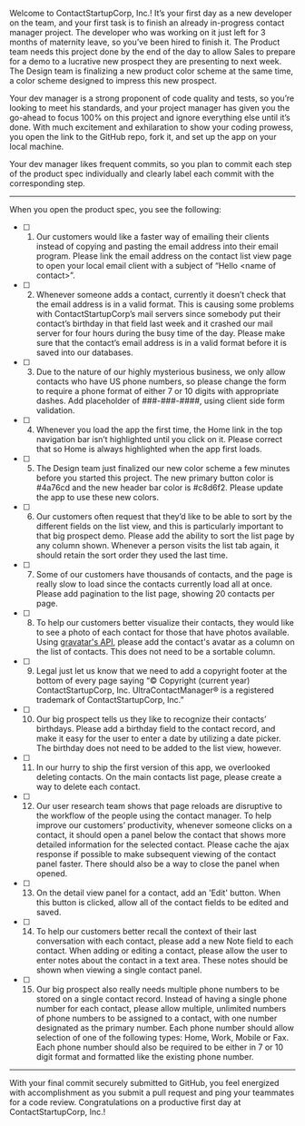 Welcome to ContactStartupCorp, Inc.! It’s your first day as a new developer on the team, and your first task is to finish an already in-progress contact manager project.  The developer who was working on it just left for 3 months of maternity leave, so you’ve been hired to finish it.  The Product team needs this project done by the end of the day to allow Sales to prepare for a demo to a lucrative new prospect they are presenting to next week.  The Design team is finalizing a new product color scheme at the same time, a color scheme designed to impress this new prospect.

Your dev manager is a strong proponent of code quality and tests, so you’re looking to meet his standards, and your project manager has given you the go-ahead to focus 100% on this project and ignore everything else until it’s done.  With much excitement and exhilaration to show your coding prowess, you open the link to the GitHub repo, fork it, and set up the app on your local machine.

Your dev manager likes frequent commits, so you plan to commit each step of the product spec individually and clearly label each commit with the corresponding step.  

---

When you open the product spec, you see the following:

- [ ] 1. Our customers would like a faster way of emailing their clients instead of copying and pasting the email address into their email program.  Please link the email address on the contact list view page to open your local email client with a subject of “Hello \<name of contact\>”.

- [ ] 2. Whenever someone adds a contact, currently it doesn’t check that the email address is in a valid format.  This is causing some problems with ContactStartupCorp’s mail servers since somebody put their contact’s birthday in that field last week and it crashed our mail server for four hours during the busy time of the day.  Please make sure that the contact’s email address is in a valid format before it is saved into our databases.

- [ ] 3.  Due to the nature of our highly mysterious business, we only allow contacts who have US phone numbers, so please change the form to require a phone format of either 7 or 10 digits with appropriate dashes. Add placeholder of ###-###-####, using client side form validation.

- [ ] 4. Whenever you load the app the first time, the Home link in the top navigation bar isn’t highlighted until you click on it.  Please correct that so Home is always highlighted when the app first loads.

- [ ] 5. The Design team just finalized our new color scheme a few minutes before you started this project.  The new primary button color is #4a76cd and the new header bar color is #c8d6f2.  Please update the app to use these new colors.

- [ ] 6. Our customers often request that they’d like to be able to sort by the different fields on the list view, and this is particularly important to that big prospect demo.  Please add the ability to sort the list page by any column shown. Whenever a person visits the list tab again, it should retain the sort order they used the last time.

- [ ] 7.  Some of our customers have thousands of contacts, and the page is really slow to load since the contacts currently load all at once. Please add pagination to the list page, showing 20 contacts per page.

- [ ] 8.  To help our customers better visualize their contacts, they would like to see a photo of each contact for those that have photos available.  Using [gravatar's API](https://en.gravatar.com/site/implement/), please add the contact's avatar as a column on the list of contacts.  This does not need to be a sortable column.

- [ ] 9.  Legal just let us know that we need to add a copyright footer at the bottom of every page saying “© Copyright (current year) ContactStartupCorp, Inc.  UltraContactManager® is a registered trademark of ContactStartupCorp, Inc.”

- [ ] 10.  Our big prospect tells us they like to recognize their contacts’ birthdays.  Please add a birthday field to the contact record, and make it easy for the user to enter a date by utilizing a date picker.  The birthday does not need to be added to the list view, however.

- [ ] 11. In our hurry to ship the first version of this app, we overlooked deleting contacts.  On the main contacts list page, please create a way to delete each contact.

- [ ] 12. Our user research team shows that page reloads are disruptive to the workflow of the people using the contact manager.  To help improve our customers’ productivity, whenever someone clicks on a contact, it should open a panel below the contact that shows more detailed information for the selected contact. Please cache the ajax response if possible to make subsequent viewing of the contact panel faster. There should also be a way to close the panel when opened.

- [ ] 13.  On the detail view panel for a contact, add an 'Edit' button.  When this button is clicked, allow all of the contact fields to be edited and saved.

- [ ] 14. To help our customers better recall the context of their last conversation with each contact, please add a new Note field to each contact. When adding or editing a contact, please allow the user to enter notes about the contact in a text area. These notes should be shown when viewing a single contact panel.

- [ ] 15. Our big prospect also really needs multiple phone numbers to be stored on a single contact record. Instead of having a single phone number for each contact, please allow multiple, unlimited numbers of phone numbers to be assigned to a contact, with one number designated as the primary number. Each phone number should allow selection of one of the following types: Home, Work, Mobile or Fax.  Each phone number should also be required to be either in 7 or 10 digit format and formatted like the existing phone number.

----

With your final commit securely submitted to GitHub, you feel energized with accomplishment as you submit a pull request and ping your teammates for a code review.  Congratulations on a productive first day at ContactStartupCorp, Inc.!
